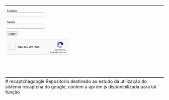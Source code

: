 <img src="gif.gif">
# recaptchagoogle
Repositorio destinado ao estudo da utilização do sistema recaptcha do google, contem a api em js disponibilizada para tal função
